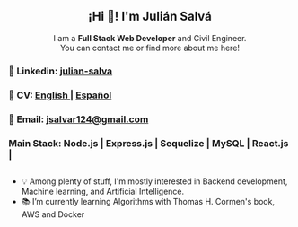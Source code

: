 
<h2 align="center">¡Hi 👋! I'm Julián Salvá </h2>
<p align="center">I am a <strong>Full Stack Web Developer</strong> and Civil Engineer.<br />You can contact me or find more about me  here!</p>
<!-- <p align="center">
   <a id="text" href="https://www.linkedin.com/in/julian-salva/" target="blank" style='margin-right:4px'>
    <img align="center" src="https://cdn.jsdelivr.net/npm/simple-icons@3.0.1/icons/linkedin.svg" alt="linkedin" height="32px" width="32px" />
  </a>
    <a href="https://drive.google.com/file/d/1HybnyTcaln_LDbR7T07NZBEUYLlVxLmY/view?usp=sharing" target="blank">
    <img align="center" src="https://cdn.jsdelivr.net/npm/simple-icons@3.0.1/icons/googledrive.svg" alt="midu.dev" height="32px" width="32px" />
  </a>
   <a style="color:red" href="mailto:jsalvar124@gmail.com" target="blank" style='margin-right:4px'>
    <img align="center" src="https://cdn.jsdelivr.net/npm/simple-icons@3.0.1/icons/gmail.svg" alt="mail" height="32px" width="32px" />
  </a>
</p> -->
<!-- <h3>💻  Dev Portfolio: <a href="https://julian-salva-dev.vercel.app/" target="blank"> julian-salva-dev  -->
  </a>
  </h3>
<h3>💼  Linkedin: <a href="https://www.linkedin.com/in/julian-salva/" target="blank"> julian-salva</a>
  </h3>
  <h3> 📃 CV:  <a href="https://drive.google.com/file/d/1-Zf8nMl2Q8VVkaFMRpm2uljpoR8-qGuI/view?usp=drive_link" target="blank">English 
  </a> | <a href="https://drive.google.com/file/d/1tbZfGCL4AEGrjOuEbi8YQTdXZ1G6rCWX/view?usp=drive_link" target="blank">Español
  </a>
  
  </h3>
  <h3> 📧 Email:     <a href="mailto:jsalvar124@gmail.com" target="blank" style='margin-right:4px'> jsalvar124@gmail.com
  </a>
  </h3>
<h3>Main Stack: Node.js | Express.js | Sequelize | MySQL | React.js | </h3>
<h2></h2>
<ul>
  <li>💡 Among plenty of stuff, I'm mostly interested in Backend development, Machine learning, and Artificial Intelligence.</li>
  <li>📚 I’m currently learning Algorithms with Thomas H. Cormen's book, AWS and Docker</li>
</ul>

<!---
Jsalvar124/Jsalvar124 is a ✨ special ✨ repository because its `README.md` (this file) appears on your GitHub profile.
You can click the Preview link to take a look at your changes.
--->
